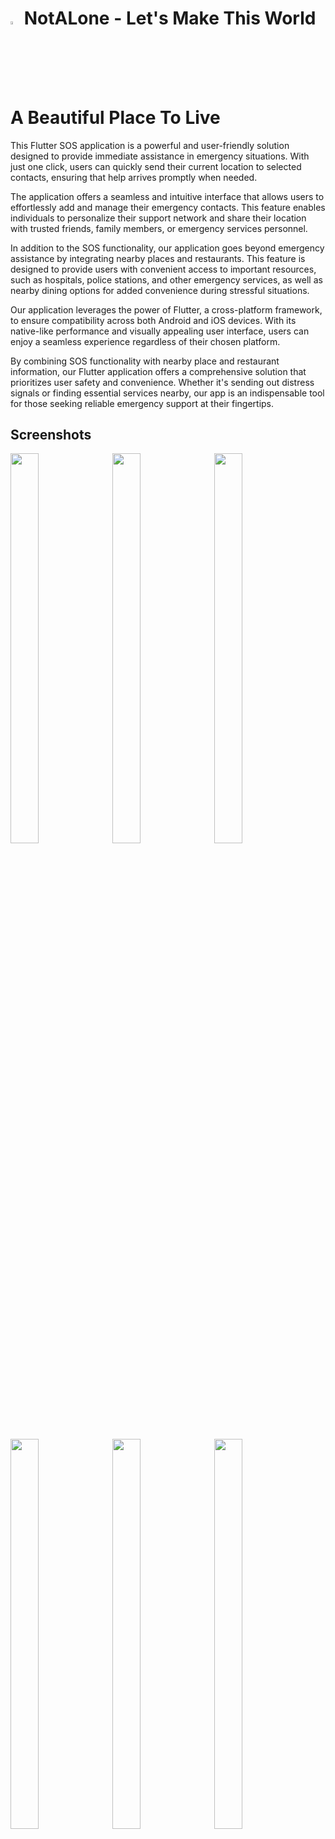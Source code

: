 # <img src="https://github.com/21goldy/not_alone/assets/64465355/60c14ab9-84ac-41fc-9a9a-ce91b5db702a" width=3% height=3.5%> NotALone - Let's Make This World A Beautiful Place To Live

This Flutter SOS application is a powerful and user-friendly solution designed to provide immediate assistance in emergency situations. With just one click, users can quickly send their current location to selected contacts, ensuring that help arrives promptly when needed. 

The application offers a seamless and intuitive interface that allows users to effortlessly add and manage their emergency contacts. This feature enables individuals to personalize their support network and share their location with trusted friends, family members, or emergency services personnel. 


In addition to the SOS functionality, our application goes beyond emergency assistance by integrating nearby places and restaurants. This feature is designed to provide users with convenient access to important resources, such as hospitals, police stations, and other emergency services, as well as nearby dining options for added convenience during stressful situations. 

Our application leverages the power of Flutter, a cross-platform framework, to ensure compatibility across both Android and iOS devices. With its native-like performance and visually appealing user interface, users can enjoy a seamless experience regardless of their chosen platform. 

By combining SOS functionality with nearby place and restaurant information, our Flutter application offers a comprehensive solution that prioritizes user safety and convenience. Whether it's sending out distress signals or finding essential services nearby, our app is an indispensable tool for those seeking reliable emergency support at their fingertips.

## Screenshots

<img src="https://github.com/21goldy/not_alone/assets/64465355/5e6e0cdc-8794-4b82-ad80-eeba1af40578" width=30% height=40%> 
&nbsp;
<img src="https://github.com/21goldy/not_alone/assets/64465355/da8a3306-8d21-42be-a0de-c0f23dc40ade" width=30% height=40%>
&nbsp;
<img src="https://github.com/21goldy/not_alone/assets/64465355/b188e43e-ba7e-4cc7-90c9-21b63a6d5cdd" width=30% height=40%>
<br/><br/>
<img src="https://github.com/21goldy/not_alone/assets/64465355/0a903d99-5695-4780-bcd0-473bf1a2680d" width=30% height=40%>
&nbsp;
<img src="https://github.com/21goldy/not_alone/assets/64465355/52b9dd80-2e8e-4477-83a3-ac3742f96351" width=30% height=40%>
&nbsp;
<img src="https://github.com/21goldy/not_alone/assets/64465355/3a6f2258-ffbc-49fa-9390-74635460324f" width=30% height=40%>

